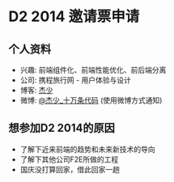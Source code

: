 # D2 2014 邀请票申请

## 个人资料

- 兴趣: 前端组件化、前端性能优化、前后端分离
- 公司: 携程旅行网 - 用户体验与设计
- 博客: [杰少](http://jiefat.com)
- 微博: [@杰少_十万条代码](http://weibo.com/2188122661/profile?topnav=1&wvr=5) (使用微博方式通知)

## 想参加D2 2014的原因

* 了解下近来前端的趋势和未来新技术的导向
* 了解下其他公司F2E所做的工程
* 国庆没打算回家，借此回家一趟

